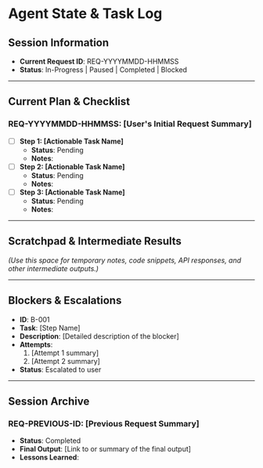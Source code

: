 # Agent State & Task Log

## Session Information

- **Current Request ID**: REQ-YYYYMMDD-HHMMSS
- **Status**: In-Progress | Paused | Completed | Blocked

---

## Current Plan & Checklist

### REQ-YYYYMMDD-HHMMSS: [User's Initial Request Summary]

- [ ] **Step 1: [Actionable Task Name]**
  - **Status**: Pending
  - **Notes**:
- [ ] **Step 2: [Actionable Task Name]**
  - **Status**: Pending
  - **Notes**:
- [ ] **Step 3: [Actionable Task Name]**
  - **Status**: Pending
  - **Notes**:

---

## Scratchpad & Intermediate Results

_(Use this space for temporary notes, code snippets, API responses, and other intermediate outputs.)_

---

## Blockers & Escalations

- **ID**: B-001
- **Task**: [Step Name]
- **Description**: [Detailed description of the blocker]
- **Attempts**:
  1.  [Attempt 1 summary]
  2.  [Attempt 2 summary]
- **Status**: Escalated to user

---

## Session Archive

### REQ-PREVIOUS-ID: [Previous Request Summary]

- **Status**: Completed
- **Final Output**: [Link to or summary of the final output]
- **Lessons Learned**:
